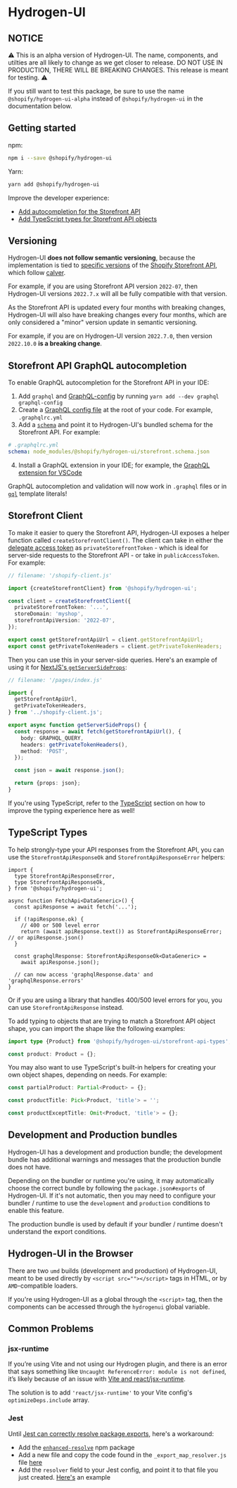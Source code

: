 # Hydrogen-UI

## NOTICE

⚠️ This is an alpha version of Hydrogen-UI. The name, components, and utilties are all likely to change as we get closer to release. DO NOT USE IN PRODUCTION, THERE WILL BE BREAKING CHANGES. This release is meant for testing. ⚠️

If you still want to test this package, be sure to use the name `@shopify/hydrogen-ui-alpha` instead of `@shopify/hydrogen-ui` in the documentation below.

## Getting started

npm:

```bash
npm i --save @shopify/hydrogen-ui
```

Yarn:

```bash
yarn add @shopify/hydrogen-ui
```

Improve the developer experience:

- [Add autocompletion for the Storefront API](#storefront-api-graphql-autocompletion)
- [Add TypeScript types for Storefront API objects](#typescript-types)

## Versioning

Hydrogen-UI **does not follow semantic versioning**, because the implementation is tied to [specific versions](https://shopify.dev/api/usage/versioning#release-schedule) of the [Shopify Storefront API](https://shopify.dev/api/storefront), which follow [calver](https://calver.org/).

For example, if you are using Storefront API version `2022-07`, then Hydrogen-UI versions `2022.7.x` will all be fully compatible with that version.

As the Storefront API is updated every four months with breaking changes, Hydrogen-UI will also have breaking changes every four months, which are only considered a "minor" version update in semantic versioning.

For example, if you are on Hydrogen-UI version `2022.7.0`, then version `2022.10.0` **is a breaking change**.

## Storefront API GraphQL autocompletion

To enable GraphQL autocompletion for the Storefront API in your IDE:

1. Add `graphql` and [GraphQL-config](https://www.graphql-config.com/docs/user/user-installation) by running `yarn add --dev graphql graphql-config`
2. Create a [GraphQL config file](https://www.graphql-config.com/docs/user/user-usage) at the root of your code. For example, `.graphqlrc.yml`
3. Add a [`schema`](https://www.graphql-config.com/docs/user/user-schema) and point it to Hydrogen-UI's bundled schema for the Storefront API. For example:

```yml
# .graphqlrc.yml
schema: node_modules/@shopify/hydrogen-ui/storefront.schema.json
```

4. Install a GraphQL extension in your IDE; for example, the [GraphQL extension for VSCode](https://marketplace.visualstudio.com/items?itemName=GraphQL.vscode-graphql)

GraphQL autocompletion and validation will now work in `.graphql` files or in [`gql`](https://github.com/apollographql/graphql-tag) template literals!

## Storefront Client

To make it easier to query the Storefront API, Hydrogen-UI exposes a helper function called `createStorefrontClient()`. The client can take in either the [delegate access token](https://shopify.dev/api/storefront#authentication) as `privateStorefrontToken` - which is ideal for server-side requests to the Storefront API - or take in `publicAccessToken`. For example:

```ts
// filename: '/shopify-client.js'

import {createStorefrontClient} from '@shopify/hydrogen-ui';

const client = createStorefrontClient({
  privateStorefrontToken: '...',
  storeDomain: 'myshop',
  storefrontApiVersion: '2022-07',
});

export const getStorefrontApiUrl = client.getStorefrontApiUrl;
export const getPrivateTokenHeaders = client.getPrivateTokenHeaders;
```

Then you can use this in your server-side queries. Here's an example of using it for [NextJS's `getServerSideProps`](https://nextjs.org/docs/basic-features/data-fetching/get-server-side-props):

```ts
// filename: '/pages/index.js'

import {
  getStorefrontApiUrl,
  getPrivateTokenHeaders,
} from '../shopify-client.js';

export async function getServerSideProps() {
  const response = await fetch(getStorefrontApiUrl(), {
    body: GRAPHQL_QUERY,
    headers: getPrivateTokenHeaders(),
    method: 'POST',
  });

  const json = await response.json();

  return {props: json};
}
```

If you're using TypeScript, refer to the [TypeScript](#typescript-types) section on how to improve the typing experience here as well!

## TypeScript Types

To help strongly-type your API responses from the Storefront API, you can use the `StorefrontApiResponseOk` and `StorefrontApiResponseError` helpers:

```tsx
import {
  type StorefrontApiResponseError,
  type StorefrontApiResponseOk,
} from '@shopify/hydrogen-ui';

async function FetchApi<DataGeneric>() {
  const apiResponse = await fetch('...');

  if (!apiResponse.ok) {
    // 400 or 500 level error
    return (await apiResponse.text()) as StorefrontApiResponseError; // or apiResponse.json()
  }

  const graphqlResponse: StorefrontApiResponseOk<DataGeneric> =
    await apiResponse.json();

  // can now access 'graphqlResponse.data' and 'graphqlResponse.errors'
}
```

Or if you are using a library that handles 400/500 level errors for you, you can use `StorefrontApiResponse` instead.

To add typing to objects that are trying to match a Storefront API object shape, you can import the shape like the following examples:

```ts
import type {Product} from '@shopify/hydrogen-ui/storefront-api-types';

const product: Product = {};
```

You may also want to use TypeScript's built-in helpers for creating your own object shapes, depending on needs. For example:

```ts
const partialProduct: Partial<Product> = {};

const productTitle: Pick<Product, 'title'> = '';

const productExceptTitle: Omit<Product, 'title'> = {};
```

## Development and Production bundles

Hydrogen-UI has a development and production bundle; the development bundle has additional warnings and messages that the production bundle does not have.

Depending on the bundler or runtime you're using, it may automatically choose the correct bundle by following the `package.json#exports` of Hydrogen-UI. If it's not automatic, then you may need to configure your bundler / runtime to use the `development` and `production` conditions to enable this feature.

The production bundle is used by default if your bundler / runtime doesn't understand the export conditions.

## Hydrogen-UI in the Browser

There are two `umd` builds (development and production) of Hydrogen-UI, meant to be used directly by `<script src=""></script>` tags in HTML, or by `AMD`-compatible loaders.

If you're using Hydrogen-UI as a global through the `<script>` tag, then the components can be accessed through the `hydrogenui` global variable.

## Common Problems

### jsx-runtime

If you’re using Vite and not using our Hydrogen plugin, and there is an error that says something like `Uncaught ReferenceError: module is not defined`, it’s likely because of an issue with [Vite and react/jsx-runtime](https://github.com/vitejs/vite/issues/6215).

The solution is to add `'react/jsx-runtime'` to your Vite config's `optimizeDeps.include` array.

### Jest

Until [Jest can correctly resolve package.exports](https://github.com/facebook/jest/issues/9771), here's a workaround:

- Add the [`enhanced-resolve`](https://www.npmjs.com/package/enhanced-resolve) npm package
- Add a new file and copy the code found in the `_export_map_resolver.js` file [here](https://github.com/ceramicnetwork/js-dag-jose/commit/51750b4266bc57ae56af05e0899acf38c519799b#diff-3f698d0dc0e17487612dbe228105aa820683a2eb38343929c1c45d9a8aa479f8)
- Add the `resolver` field to your Jest config, and point it to that file you just created. [Here's](https://github.com/ceramicnetwork/js-dag-jose/commit/51750b4266bc57ae56af05e0899acf38c519799b#diff-7ae45ad102eab3b6d7e7896acd08c427a9b25b346470d7bc6507b6481575d519R55) an example
